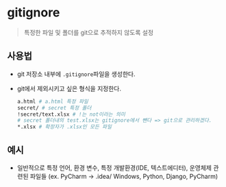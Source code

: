# gitignore

> 특정한 파일 및 폴더를 git으로 추적하지 않도록 설정

## 사용법

* git 저장소 내부에 `.gitignore`파일을 생성한다.

* git에서 제외시키고 싶은 형식을 지정한다.

  ```bash
  a.html # a.html 특정 파일
  secret/ # secret 특정 폴더
  !secret/text.xlsx # !는 not이라는 의미
  # secret 폴더내의 test.xlsx는 gitignore에서 뺀다 => git으로 관리하겠다.
  *.xlsx # 확장자가 .xlsx인 모든 파일
  ```



## 예시

* 일반적으로 특정 언어, 환경 변수, 특정 개발환경(IDE, 텍스트에디터), 운영체제 관련된 파일들 (ex. PyCharm -> .idea/ Windows, Python, Django, PyCharm)

